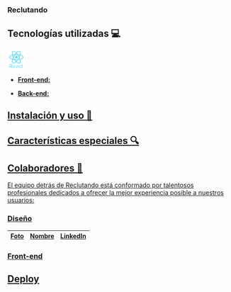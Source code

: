 ﻿### **Reclutando**
 
 
 ## Tecnologías utilizadas 💻
  <img src="https://raw.githubusercontent.com/devicons/devicon/master/icons/react/react-original-wordmark.svg" alt="react" width="40" height="40"/> </a> <a href="https://redux.js.org" target="_blank" rel="noreferrer">
 
 
 
 - **Front-end:**

 
- **Back-end:** 

## Instalación y uso 📲

## Características especiales 🔍

## Colaboradores 👥

El equipo detrás de Reclutando está conformado por talentosos profesionales dedicados a ofrecer la mejor experiencia posible a nuestros usuarios:

### Diseño
 | Foto | Nombre | LinkedIn |
|------|--------|----------|


### Front-end

## Deploy
